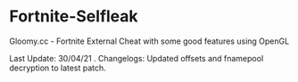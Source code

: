 # Fortnite-Selfleak

Gloomy.cc - 
Fortnite External Cheat with some good features using OpenGL

Last Update: 30/04/21
.
Changelogs: Updated offsets and fnamepool decryption to latest patch.
